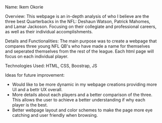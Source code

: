 Name: Ikem Okorie

Overview: This webpage is an in-depth analysis of who I believe are the three best Quarterbacks in the NFL: Deshaun Watson, Patrick Mahomes, and Lamar Jackoson.
Focusing on their collegiate and professional careers, as well as their individual accomplishments.


 Details and Functionalities: The main purpose was to create a webpage that compares three young NFL QB's who have made a name for themselves and seperated themselves from the rest of the league. 
 Each html page will focus on each individual player.

Technologies Used: HTML, CSS, Boostrap, JS


Ideas for future improvement:
 - Would like to be more dynamic in my webpage creations providing more UI and a bettr UX overall. 
 - More details about each players and a better comparison of the three. This allows the user to achieve a better understanding if why each player is the best.
 - Better webpage layout and color schemes to make the page more eye catching and user friendly when browsing. 